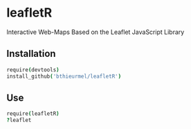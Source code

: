 # leafletR
Interactive Web-Maps Based on the Leaflet JavaScript Library

Installation
------------

```coffee
require(devtools)
install_github('bthieurmel/leafletR')
```

Use
------------

```coffee
require(leafletR)
?leaflet

```

